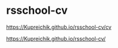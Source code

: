 # rsschool-cv

https://Kupreichik.github.io/rsschool-cv/cv

https://Kupreichik.github.io/rsschool-cv/
